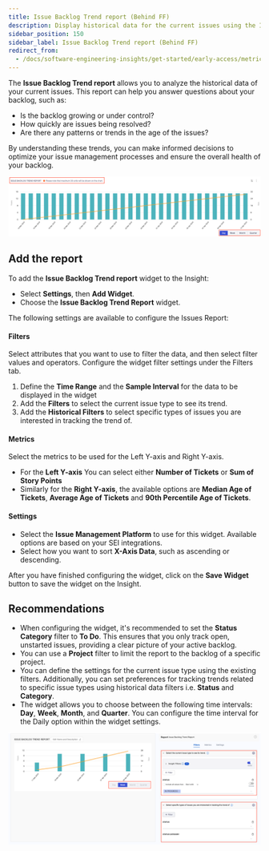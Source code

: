 ```yaml
---
title: Issue Backlog Trend report (Behind FF)
description: Display historical data for the current issues using the Issue Backlog Trend report
sidebar_position: 150
sidebar_label: Issue Backlog Trend report (Behind FF)
redirect_from:
  - /docs/software-engineering-insights/get-started/early-access/metrics-reports/issue-backlog-trend-report
---
```


The **Issue Backlog Trend report** allows you to analyze the historical data of your current issues. This report can help you answer questions about your backlog, such as:

- Is the backlog growing or under control?
- How quickly are issues being resolved?
- Are there any patterns or trends in the age of the issues?

By understanding these trends, you can make informed decisions to optimize your issue management processes and ensure the overall health of your backlog.

![](./static/issuetrend.png)

## Add the report

To add the **Issue Backlog Trend report** widget to the Insight:

* Select **Settings**, then **Add Widget**.
* Choose the **Issue Backlog Trend Report** widget.

The following settings are available to configure the Issues Report:

#### Filters

Select attributes that you want to use to filter the data, and then select filter values and operators. Configure the widget filter settings under the Filters tab.

   1. Define the **Time Range** and the **Sample Interval** for the data to be displayed in the widget
   2. Add the **Filters** to select the current issue type to see its trend.
   3. Add the **Historical Filters** to select specific types of issues you are interested in tracking the trend of.

#### Metrics

Select the metrics to be used for the Left Y-axis and Right Y-axis. 

* For the **Left Y-axis** You can select either **Number of Tickets** or **Sum of Story Points**
* Similarly for the **Right Y-axis**, the available options are **Median Age of Tickets**, **Average Age of Tickets** and **90th Percentile Age of Tickets**.

#### Settings

* Select the **Issue Management Platform** to use for this widget. Available options are based on your SEI integrations.
* Select how you want to sort **X-Axis Data**, such as ascending or descending.

After you have finished configuring the widget, click on the **Save Widget** button to save the widget on the Insight.

## Recommendations

* When configuring the widget, it's recommended to set the **Status Category** filter to **To Do**. This ensures that you only track open, unstarted issues, providing a clear picture of your active backlog.
* You can use a **Project** filter to limit the report to the backlog of a specific project.
* You can define the settings for the current issue type using the existing filters. Additionally, you can set preferences for tracking trends related to specific issue types using historical data filters i.e. **Status** and **Category**.
* The widget allows you to choose between the following time intervals: **Day**, **Week**, **Month**, and **Quarter**. You can configure the time interval for the Daily option within the widget settings.

![](./static/issue-trend2.png)